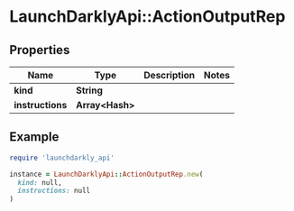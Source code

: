 # LaunchDarklyApi::ActionOutputRep

## Properties

| Name | Type | Description | Notes |
| ---- | ---- | ----------- | ----- |
| **kind** | **String** |  |  |
| **instructions** | **Array&lt;Hash&gt;** |  |  |

## Example

```ruby
require 'launchdarkly_api'

instance = LaunchDarklyApi::ActionOutputRep.new(
  kind: null,
  instructions: null
)
```

